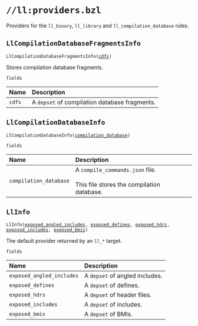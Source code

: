 # `//ll:providers.bzl`

Providers for the `ll_binary`, `ll_library` and `ll_compilation_database` rules.


<a id="LlCompilationDatabaseFragmentsInfo"></a>

## `LlCompilationDatabaseFragmentsInfo`

<pre><code>LlCompilationDatabaseFragmentsInfo(<a href="#LlCompilationDatabaseFragmentsInfo-cdfs">cdfs</a>)</code></pre>
Stores compilation database fragments.

`fields`


| Name  | Description |
| :------------- | :------------- |
| <a id="LlCompilationDatabaseFragmentsInfo-cdfs"></a>`cdfs` |  A <code>depset</code> of compilation database fragments.    |


<a id="LlCompilationDatabaseInfo"></a>

## `LlCompilationDatabaseInfo`

<pre><code>LlCompilationDatabaseInfo(<a href="#LlCompilationDatabaseInfo-compilation_database">compilation_database</a>)</code></pre>


`fields`


| Name  | Description |
| :------------- | :------------- |
| <a id="LlCompilationDatabaseInfo-compilation_database"></a>`compilation_database` |  A <code>compile_commands.json</code> file.<br><br>        This file stores the compilation database.    |


<a id="LlInfo"></a>

## `LlInfo`

<pre><code>LlInfo(<a href="#LlInfo-exposed_angled_includes">exposed_angled_includes</a>, <a href="#LlInfo-exposed_defines">exposed_defines</a>, <a href="#LlInfo-exposed_hdrs">exposed_hdrs</a>, <a href="#LlInfo-exposed_includes">exposed_includes</a>, <a href="#LlInfo-exposed_bmis">exposed_bmis</a>)</code></pre>
The default provider returned by an `ll_*` target.

`fields`


| Name  | Description |
| :------------- | :------------- |
| <a id="LlInfo-exposed_angled_includes"></a>`exposed_angled_includes` |  A <code>depset</code> of angled includes.    |
| <a id="LlInfo-exposed_defines"></a>`exposed_defines` |  A <code>depset</code> of defines.    |
| <a id="LlInfo-exposed_hdrs"></a>`exposed_hdrs` |  A <code>depset</code> of header files.    |
| <a id="LlInfo-exposed_includes"></a>`exposed_includes` |  A <code>depset</code> of includes.    |
| <a id="LlInfo-exposed_bmis"></a>`exposed_bmis` |  A <code>depset</code> of BMIs.    |

